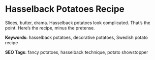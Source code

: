 # Hasselback Potatoes Recipe

Slices, butter, drama. Hasselback potatoes look complicated. That’s the point. Here’s the recipe, minus the pretense.

**Keywords:** hasselback potatoes, decorative potatoes, Swedish potato recipe

**SEO Tags:** fancy potatoes, hasselback technique, potato showstopper